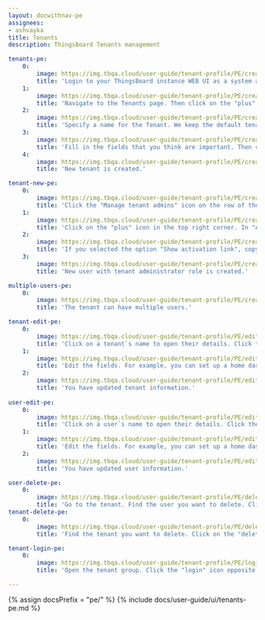 ```yaml
---
layout: docwithnav-pe
assignees:
- ashvayka
title: Tenants
description: ThingsBoard Tenants management

tenants-pe:
    0:
        image: https://img.tbqa.cloud/user-guide/tenant-profile/PE/create-tenant-1-pe.png
        title: 'Login to your ThingsBoard instance WEB UI as a system administrator;'
    1:
        image: https://img.tbqa.cloud/user-guide/tenant-profile/PE/create-tenant-2-pe.png
        title: 'Navigate to the Tenants page. Then click on the "plus" icon in the upper right corner of the screen;'
    2:
        image: https://img.tbqa.cloud/user-guide/tenant-profile/PE/create-tenant-3-pe.png
        title: 'Specify a name for the Tenant. We keep the default tenant profile;'
    3:
        image: https://img.tbqa.cloud/user-guide/tenant-profile/PE/create-tenant-4-pe.png
        title: 'Fill in the fields that you think are important. Then click "Add";'
    4:
        image: https://img.tbqa.cloud/user-guide/tenant-profile/PE/create-tenant-5-pe.png
        title: 'New tenant is created.'

tenant-new-pe:
    0:
        image: https://img.tbqa.cloud/user-guide/tenant-profile/PE/create-user-in-tenant-1-pe.png
        title: 'Click the "Manage tenant admins" icon on the row of the tenant. The second option: choose the tenant and click on it. Then click on "Manage tenant admins" button;'
    1:
        image: https://img.tbqa.cloud/user-guide/tenant-profile/PE/create-user-in-tenant-2-pe.png
        title: 'Click on the "plus" icon in the top right corner. In "Add User" window specify user email, enter information about the new user and select "Show activation link" or "Send activation email" from the drop-down menu;'
    2:
        image: https://img.tbqa.cloud/user-guide/tenant-profile/PE/create-user-in-tenant-3-pe.png
        title: 'If you selected the option "Show activation link", copy the link address and send it to the user. Click "OK";'
    3:
        image: https://img.tbqa.cloud/user-guide/tenant-profile/PE/create-user-in-tenant-4-pe.png
        title: 'New user with tenant administrator role is created.'

multiple-users-pe:
    0:
        image: https://img.tbqa.cloud/user-guide/tenant-profile/PE/create-user-in-tenant-5-pe.png
        title: 'The tenant can have multiple users.'

tenant-edit-pe:
    0:
        image: https://img.tbqa.cloud/user-guide/tenant-profile/PE/edit-tenant-1-pe.png
        title: 'Click on a tenant`s name to open their details. Click the "pencil" icon to enter edit mode;'
    1:
        image: https://img.tbqa.cloud/user-guide/tenant-profile/PE/edit-tenant-2-pe.png
        title: 'Edit the fields. For example, you can set up a home dashboard for all users of this tenant. After that, save all changes;'
    2:
        image: https://img.tbqa.cloud/user-guide/tenant-profile/PE/edit-tenant-3-pe.png
        title: 'You have updated tenant information.'
    
user-edit-pe:
    0:
        image: https://img.tbqa.cloud/user-guide/tenant-profile/PE/edit-user-1-pe.png
        title: 'Click on a user`s name to open their details. Click the "pencil" icon to enter edit mode;'
    1:
        image: https://img.tbqa.cloud/user-guide/tenant-profile/PE/edit-user-2-pe.png
        title: 'Edit the fields. For example, you can set up a home dashboard for all users of this user. After editing, save all changes;'
    2:
        image: https://img.tbqa.cloud/user-guide/tenant-profile/PE/edit-user-3-pe.png
        title: 'You have updated user information.'

user-delete-pe:
    0:
        image: https://img.tbqa.cloud/user-guide/tenant-profile/PE/delete-user-2-pe.png
        title: 'Go to the tenant. Find the user you want to delete. Click on the "delete" icon and confirm the deletion by clicking on "Yes".'
tenant-delete-pe:
    0:
        image: https://img.tbqa.cloud/user-guide/tenant-profile/PE/delete-tenant-2-pe.png
        title: 'Find the tenant you want to delete. Click on the "delete" icon and confirm the deletion by clicking on "Yes".'

tenant-login-pe:
    0:
        image: https://img.tbqa.cloud/user-guide/tenant-profile/PE/login-as-a-tenant-administrator-1-pe.png
        title: 'Open the tenant group. Click the "login" icon opposite to the user account to log in as a tenant administrator.'

---
```


{% assign docsPrefix = "pe/" %}
{% include docs/user-guide/ui/tenants-pe.md %}